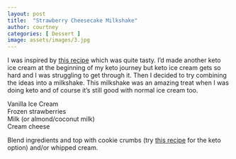 ```yaml
---
layout: post
title:  "Strawberry Cheesecake Milkshake"
author: courtney
categories: [ Dessert ]
image: assets/images/3.jpg
---
```

I was inspired by [this recipe](https://www.youtube.com/watch?v=OV42_G65T7c&t=113s) which was quite tasty. I’d made another keto ice cream at the beginning of my keto journey but keto ice cream gets so hard and I was struggling to get through it. Then I decided to try combining the ideas into a milkshake.
This milkshake was an amazing treat when I was doing keto and of course it’s still good with normal ice cream too.  

Vanilla Ice Cream  
Frozen strawberries  
Milk (or almond/coconut milk)  
Cream cheese  

Blend ingredients and top with cookie crumbs (try [this recipe](https://www.youtube.com/watch?v=eK03OkDhps0&t=0s) for the keto option) and/or whipped cream.